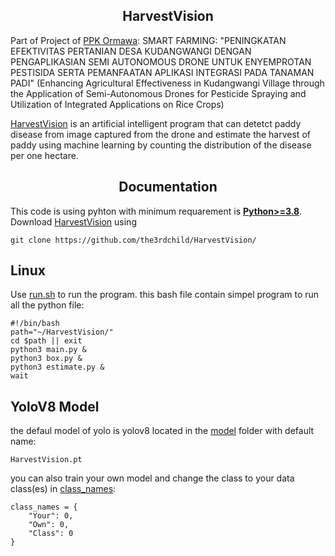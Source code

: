 ## <div align="center">HarvestVision</div>

Part of Project of [PPK Ormawa](https://php2d.kemdikbud.go.id/): SMART FARMING: "PENINGKATAN EFEKTIVITAS PERTANIAN DESA KUDANGWANGI DENGAN PENGAPLIKASIAN SEMI AUTONOMOUS DRONE UNTUK  ENYEMPROTAN PESTISIDA SERTA PEMANFAATAN APLIKASI INTEGRASI PADA TANAMAN PADI" (Enhancing Agricultural Effectiveness in Kudangwangi Village through the Application of Semi-Autonomous Drones for Pesticide Spraying and Utilization of Integrated Applications on Rice Crops)

[HarvestVision](https://github.com/the3rdchild/HarvestVision) is an artificial intelligent program that can detetct paddy disease from image captured from the drone and estimate the harvest of paddy using machine learning by counting the distribution of the disease per one hectare.

## <div align="center">Documentation</div>

This code is using pyhton with minimum requarement is [**Python>=3.8**](https://www.python.org/). Download [HarvestVision](https://github.com/the3rdchild/HarvestVision) using
```Git
git clone https://github.com/the3rdchild/HarvestVision/
```

## Linux
Use [run.sh](https://github.com/the3rdchild/rgd/blob/main/run.sh) to run the program. this bash file contain simpel program to run all the python file:
```
#!/bin/bash
path="~/HarvestVision/"
cd $path || exit
python3 main.py &
python3 box.py &
python3 estimate.py &
wait
```

## YoloV8 Model

the defaul model of yolo is yolov8 located in the [model](https://github.com/the3rdchild/HarvestVision/tree/main/Model) folder with default name:
```
HarvestVision.pt
```
you can also train your own model and change the class to your data class(es) in [class_names](https://github.com/the3rdchild/HarvestVision/blob/main/class_names.py):
```
class_names = {
    "Your": 0,
    "Own": 0,
    "Class": 0
}
```